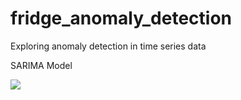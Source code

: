 # fridge_anomaly_detection
Exploring anomaly detection in time series data

SARIMA Model

<img src="https://github.com/ericdavidkelly/fridge_anomaly_detection/blob/master/fridge_SARIMA.png"/>
